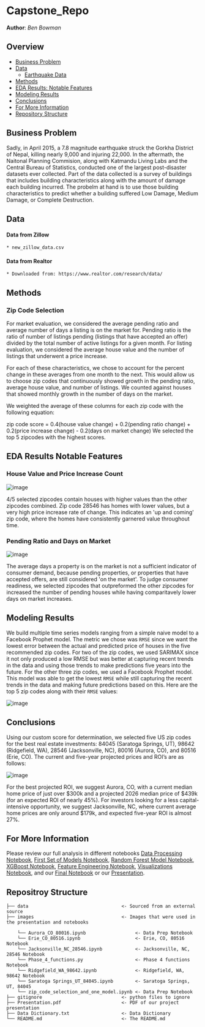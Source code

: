 # Capstone_Repo

 
**Author**: *Ben Bowman*
  
## Overview
- [Business Problem](#Business-Problem)
- [Data](#Data)
   - [Earthquake Data](./data)
- [Methods](#Methods)
- [EDA Results: Notable Features](#EDA-Results-Notable-Features) 
- [Modeling Results](#Modeling-Results)
- [Conclusions](#Conclusions)
- [For More Information](#For-More-Information)
- [Repository Structure](#Repositroy-Structure)
  

## Business Problem

Sadly, in April 2015, a 7.8 magnitude earthquake struck the Gorkha District of Nepal, killing nearly 9,000 and injuring 22,000. In the aftermath, the Naitonal Planning Commision, along with Katmandu Living Labs and the Central Bureau of Statistics, conducted one of the largest post-disaster datasets ever collected.  Part of the data collected is a survey of buildings that includes building characteristics along with the amount of damage each building incurred.  The probelm at hand is to use those building characteristics to predict whether a building suffered Low Damage, Medium Damage, or Complete Destruction.  
 
## Data



 #### Data from Zillow
    * new_zillow_data.csv
 #### Data from Realtor 
    * Downloaded from: https://www.realtor.com/research/data/
   
## Methods

### Zip Code Selection

For market evaluation, we considered the average pending ratio and average number of days a listing is on the market for. Pending ratio is the ratio of number of listings pending (listings that have accepted an offer) divided by the total number of active listings for a given month. For listing evaluation, we considered the average house value and the number of listings that underwent a price increase. 

For each of these characteristics, we chose to account for the percent change in these averages from one month to the next. This would allow us to choose zip codes that continuously showed growth in the pending ratio, average house value, and number of listings. We counted against houses that showed monthly growth in the number of days on the market.

We weighted the average of these columns for each zip code with the following equation:

zip code score = 0.4(house value change) + 0.2(pending ratio change) + 0.2(price increase change) - 0.2(days on market change)
We selected the top 5 zipcodes with the highest scores.
    
## EDA Results Notable Features


### House Value and Price Increase Count

![image](./images/house_value_and_price_increase_count.png)

4/5 selected zipcodes contain houses with higher values than the other zipcodes combined. Zip code 28546 has homes with lower values, but a very high price increase rate of change. This indicates an 'up and coming' zip code, where the homes have consistently garnered value throughout time. 

### Pending Ratio and Days on Market
![image](./images/pending_ratio_and_days_on_market.png)
 
The average days a property is on the market is not a sufficient indicator of consumer demand, because pending properties, or properties that have accepted offers, are still considered 'on the market'. To judge consumer readiness, we selected zipcodes that outpreformed the other zipcodes for increased the number of pending houses while having comparitavely lower days on market increases. 

 
## Modeling Results
We build multiple time series models ranging from a simple naive model to a Facebook Prophet model. The metric we chose was `RMSE` since we want the lowest error between the actual and predicted price of houses in the five recommended zip codes. For two of the zip codes, we used SARIMAX since it not only produced a low RMSE but was better at capturing recent trends in the data and using those trends to make predictions five years into the future. For the other three zip codes, we used a Facebook Prophet model. This model was able to get the lowest `RMSE` while still capturing the recent trends in the data and making future predictions based on this. Here are the top 5 zip codes along with their `RMSE` values:

![image](./images/zipcodes.PNG)  
    
## Conclusions
Using our custom score for determination, we selected five US zip codes for the best real estate investments: 84045 (Saratoga Springs, UT), 98642 (Ridgefield, WA), 28546 (Jacksonville, NC), 80016 (Aurora, CO), and 80516 (Erie, CO).  The current and five-year projected prices and ROI’s are as follows:

![image](https://user-images.githubusercontent.com/82840623/131015478-355f1d18-a6d9-4531-9653-0e51d47bd56f.png)

For the best projected ROI, we suggest Aurora, CO, with a current median home price of just over $300k and a projected 2026 median price of $439k (for an expected ROI of nearly 45%).  For investors looking for a less capital-intensive opportunity, we suggest Jacksonville, NC, where current average home prices are only around $179k, and expected five-year ROI is almost 27%.

    
    
## For More Information
Please review our full analysis in different notebooks [Data Processing Notebook](./01_data_preparation.ipynb), [First Set of Models Notebook](./02_logistic_regression_knn_svm.ipynb), [Random Forest Model Notebook](./03_random_forest_models.ipynb), [XGBoost Notebook](./04_xgboost.ipynb), [Feature Engineering Notebook](./05_feature_engineering.ipynb), [Visualizations Notebook](./06_visualizations.ipynb), and our [Final Notebook](./07_svm_rfc.ipynb) or our [Presentation](./Presentation.pdf).    
    
## Repositroy Structure
```
├── data                                  <- Sourced from an external source
├── images                                <- Images that were used in the presentation and notebooks

    └── Aurora_CO_80016.ipynb                  <- Data Prep Notebook
    └── Erie_CO_80516.ipynb                    <- Erie, CO, 80516 Notebook
    └── Jacksonville_NC_28546.ipynb            <- Jacksonville, NC, 28546 Notebook
    └── Phase_4_functions.py                   <- Phase 4 functions Notebook
    └── Ridgefield_WA_98642.ipynb              <- Ridgefield, WA, 98642 Notebook
    └── Saratoga Springs_UT_84045.ipynb        <- Saratoga Springs, UT, 84045
    └── zip_code_selection_and_one_model.ipynb <- Data Prep Notebook
├── gitignore                             <- python files to ignore 
├── Presentation.pdf                      <- PDF of our project presentation  
├── Data Dictionary.txt                   <- Data Dictionary
└── README.md                             <- The README.md
```